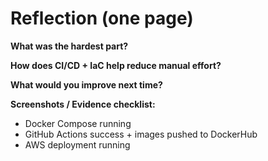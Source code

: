 # Reflection (one page)

**What was the hardest part?**




**How does CI/CD + IaC help reduce manual effort?**




**What would you improve next time?**




**Screenshots / Evidence checklist:**
- Docker Compose running
- GitHub Actions success + images pushed to DockerHub
- AWS deployment running
